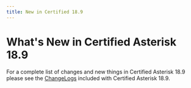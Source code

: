 ```yaml
---
title: New in Certified 18.9
---
```


# What's New in Certified Asterisk 18.9

For a complete list of changes and new things in Certified Asterisk 18.9 please see the [ChangeLogs](https://github.com/asterisk/asterisk/tree/releases/certified-18.9/ChangeLogs) included with Certified Asterisk 18.9.
